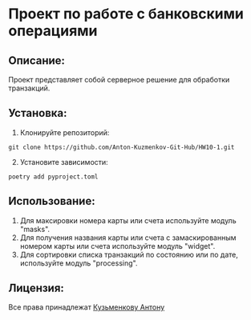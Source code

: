 # Проект по работе с банковскими операциями

## Описание:
Проект представляет собой серверное решение для обработки транзакций.

## Установка:

1. Клонируйте репозиторий:
```
git clone https://github.com/Anton-Kuzmenkov-Git-Hub/HW10-1.git
```
2. Установите зависимости:
```
poetry add pyproject.toml
```

## Использование:
1. Для максировки номера карты или счета используйте модуль "masks".
2. Для получения названия карты или счета с замаскированным номером карты или счета используйте модуль "widget".
3. Для сортировки списка транзакций по состоянию или по дате, используйте модуль "processing".

## Лицензия:
Все права принадлежат [Кузьменкову Антону](https://github.com/)